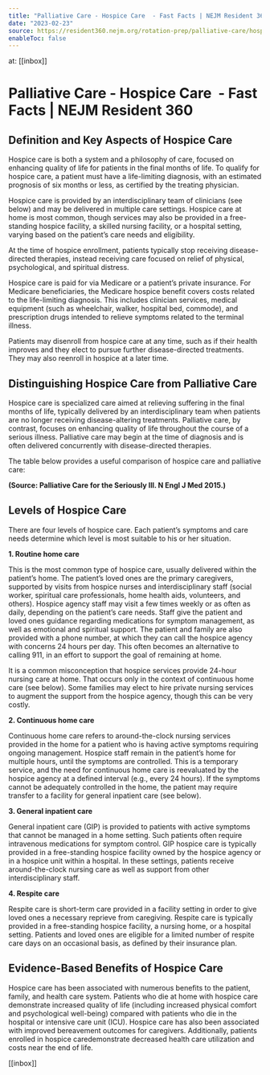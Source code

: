 ```yaml
---
title: "Palliative Care - Hospice Care  - Fast Facts | NEJM Resident 360"
date: "2023-02-23"
source: https://resident360.nejm.org/rotation-prep/palliative-care/hospice-care/fast-facts
enableToc: false
---
```


at: [[inbox]]

# Palliative Care - Hospice Care  - Fast Facts | NEJM Resident 360

## Definition and Key Aspects of Hospice Care

Hospice care is both a system and a philosophy of care, focused on enhancing quality of life for patients in the final months of life. To qualify for hospice care, a patient must have a life-limiting diagnosis, with an estimated prognosis of six months or less, as certified by the treating physician.

Hospice care is provided by an interdisciplinary team of clinicians (see below) and may be delivered in multiple care settings. Hospice care at home is most common, though services may also be provided in a free-standing hospice facility, a skilled nursing facility, or a hospital setting, varying based on the patient’s care needs and eligibility.

At the time of hospice enrollment, patients typically stop receiving disease-directed therapies, instead receiving care focused on relief of physical, psychological, and spiritual distress.

Hospice care is paid for via Medicare or a patient’s private insurance. For Medicare beneficiaries, the Medicare hospice benefit covers costs related to the life-limiting diagnosis. This includes clinician services, medical equipment (such as wheelchair, walker, hospital bed, commode), and prescription drugs intended to relieve symptoms related to the terminal illness.

Patients may disenroll from hospice care at any time, such as if their health improves and they elect to pursue further disease-directed treatments. They may also reenroll in hospice at a later time.

## Distinguishing Hospice Care from Palliative Care

Hospice care is specialized care aimed at relieving suffering in the final months of life, typically delivered by an interdisciplinary team when patients are no longer receiving disease-altering treatments. Palliative care, by contrast, focuses on enhancing quality of life throughout the course of a serious illness. Palliative care may begin at the time of diagnosis and is often delivered concurrently with disease-directed therapies.

The table below provides a useful comparison of hospice care and palliative care:

**(Source: Palliative Care for the Seriously Ill. N Engl J Med 2015.)**

## Levels of Hospice Care

There are four levels of hospice care. Each patient’s symptoms and care needs determine which level is most suitable to his or her situation.

**1. Routine home care**

This is the most common type of hospice care, usually delivered within the patient’s home. The patient’s loved ones are the primary caregivers, supported by visits from hospice nurses and interdisciplinary staff (social worker, spiritual care professionals, home health aids, volunteers, and others). Hospice agency staff may visit a few times weekly or as often as daily, depending on the patient’s care needs. Staff give the patient and loved ones guidance regarding medications for symptom management, as well as emotional and spiritual support. The patient and family are also provided with a phone number, at which they can call the hospice agency with concerns 24 hours per day. This often becomes an alternative to calling 911, in an effort to support the goal of remaining at home.

It is a common misconception that hospice services provide 24-hour nursing care at home. That occurs only in the context of continuous home care (see below). Some families may elect to hire private nursing services to augment the support from the hospice agency, though this can be very costly.

**2. Continuous home care**

Continuous home care refers to around-the-clock nursing services provided in the home for a patient who is having active symptoms requiring ongoing management. Hospice staff remain in the patient’s home for multiple hours, until the symptoms are controlled. This is a temporary service, and the need for continuous home care is reevaluated by the hospice agency at a defined interval (e.g., every 24 hours). If the symptoms cannot be adequately controlled in the home, the patient may require transfer to a facility for general inpatient care (see below).

**3. General inpatient care**

General inpatient care (GIP) is provided to patients with active symptoms that cannot be managed in a home setting. Such patients often require intravenous medications for symptom control. GIP hospice care is typically provided in a free-standing hospice facility owned by the hospice agency or in a hospice unit within a hospital. In these settings, patients receive around-the-clock nursing care as well as support from other interdisciplinary staff.

**4. Respite care**

Respite care is short-term care provided in a facility setting in order to give loved ones a necessary reprieve from caregiving. Respite care is typically provided in a free-standing hospice facility, a nursing home, or a hospital setting. Patients and loved ones are eligible for a limited number of respite care days on an occasional basis, as defined by their insurance plan.

## Evidence-Based Benefits of Hospice Care

Hospice care has been associated with numerous benefits to the patient, family, and health care system. Patients who die at home with hospice care demonstrate increased quality of life (including increased physical comfort and psychological well-being) compared with patients who die in the hospital or intensive care unit (ICU). Hospice care has also been associated with improved bereavement outcomes for caregivers. Additionally, patients enrolled in hospice caredemonstrate decreased health care utilization and costs near the end of life.

[[inbox]]
